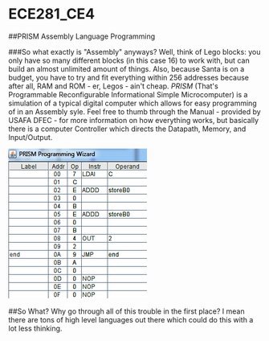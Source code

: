 ECE281_CE4
==========

##PRISM Assembly Language Programming

###So what exactly is "Assembly" anyways?
Well, think of Lego blocks: you only have so many different blocks (in this case 16) to work with, but can build an almost unlimited amount of things. Also, because Santa is on a budget, you have to try and fit everything within 256 addresses because after all, RAM and ROM - er, Legos - ain't cheap. _PRISM_ (That's Programmable Reconfigurable Informational 
Simple Microcomputer) is a simulation of a typical digital computer which allows for easy programming of in an Assembly syle. Feel free to thumb through the Manual - provided by USAFA DFEC - for more information on how everything works, but basically there is a computer Controller which directs the Datapath, Memory, and Input/Output.

![alt text](https://github.com/byarbrough/ECE281_CE4/blob/master/Mathematics_Shot.PNG?raw=true "Mathematics.psm")

##So What?
Why go through all of this trouble in the first place? I mean there are tons of high level languages out there which could do this with a lot less thinking.
